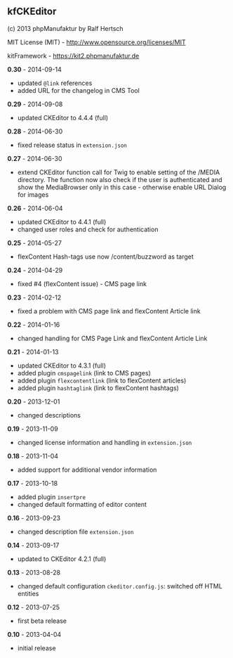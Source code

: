 ## kfCKEditor

(c) 2013 phpManufaktur by Ralf Hertsch

MIT License (MIT) - <http://www.opensource.org/licenses/MIT>

kitFramework - <https://kit2.phpmanufaktur.de>

**0.30** - 2014-09-14

* updated `@link` references
* added URL for the changelog in CMS Tool

**0.29** - 2014-09-08

* updated CKEditor to 4.4.4 (full)

**0.28** - 2014-06-30

* fixed release status in `extension.json`

**0.27** - 2014-06-30

* extend CKEditor function call for Twig to enable setting of the /MEDIA directory. The function now also check if the user is authenticated and show the MediaBrowser only in this case - otherwise enable URL Dialog for images

**0.26** - 2014-06-04

* updated CKEditor to 4.4.1 (full)
* changed user roles and check for authentication

**0.25** - 2014-05-27

* flexContent Hash-tags use now /content/buzzword as target 

**0.24** - 2014-04-29

* fixed #4 (flexContent issue) - CMS page link

**0.23** - 2014-02-12

* fixed a problem with CMS page link and flexContent Article link

**0.22** - 2014-01-16

* changed handling for CMS Page Link and flexContent Article Link

**0.21** - 2014-01-13

* updated CKEditor to 4.3.1 (full)
* added plugin `cmspagelink` (link to CMS pages)
* added plugin `flexcontentlink` (link to flexContent articles)
* added plugin `hashtaglink` (link to flexContent hashtags) 

**0.20** - 2013-12-01

* changed descriptions

**0.19** - 2013-11-09

* changed license information and handling in `extension.json`

**0.18** - 2013-11-04

* added support for additional vendor information

**0.17** - 2013-10-18

* added plugin `insertpre`
* changed default formatting of editor content

**0.16** - 2013-09-23

* changed description file `extension.json`

**0.14** - 2013-09-17

* updated to CKEditor 4.2.1 (full)

**0.13** - 2013-08-28

* changed default configuration `ckeditor.config.js`: switched off HTML entities  

**0.12** - 2013-07-25 

* first beta release

**0.10** - 2013-04-04

* initial release